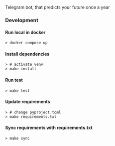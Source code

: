 Telegram bot, that predicts your future once a year

### Development
#### Run local in docker
```shell
> docker compose up
```
#### Install dependencies
```shell
> # activate venv
> make install
```
#### Run test
```shell
> make test
```
#### Update requirements
```shell
> # change pyproject.toml
> make requirements.txt
```
#### Sync requirements with requirements.txt
```shell
> make sync
```